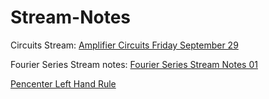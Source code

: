 # Stream-Notes

Circuits Stream: [Amplifier Circuits Friday September 29](Circuit-Stream-Notes/Amplifier_Circuits_Friday_September_29.pdf)

Fourier Series Stream notes: [Fourier Series Stream Notes 01](Fourier-Series-Stream-Notes/Meri_Fourier_Series_Stream_Notes_01.pdf)

[Pencenter Left Hand Rule](Extra-Shorter-Notes/Pencenter_Left_Hand_Trig_Rule.png)

